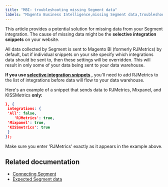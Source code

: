 ```yaml
---
title: "MBI: troubleshooting missing Segment data"
labels: "Magento Business Intelligence,missing Segment data,troubleshooting"
---
```


This article provides a potential solution for missing data from your Segment integration. The cause of missing data might be the **selective integration snippets** on your website.

All data collected by Segment is sent to Magento BI (formerly RJMetrics) by default, but if individual snippets on your site specify which integrations data should be sent to, then these settings will be overridden. This will result in only some of your data being sent to your data warehouse.

 **If you use [selective integration snippets](https://segment.com/docs/libraries/analytics.js/#selecting-integrations) ,** you'll need to add RJMetrics to the list of integrations before data will flow to your data warehouse.

Here's an example of a snippet that sends data to RJMetrics, Mixpanel, and KISSMetrics **only:** 

```json
}, {
 integrations: {
 'All': false,
    'RJMetrics': true,
 'Mixpanel': true,
 'KISSmetrics': true
 }
});
```

Make sure you enter 'RJMetrics' exactly as it appears in the example above.

## Related documentation

* [Connecting Segment](https://support.magento.com/hc/en-us/articles/360016730531)
* [Expected Segment data](https://support.magento.com/hc/en-us/articles/360016504192)

